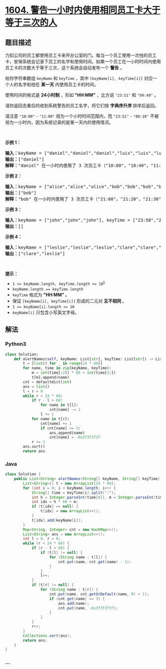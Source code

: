 # [1604. 警告一小时内使用相同员工卡大于等于三次的人](https://leetcode-cn.com/problems/alert-using-same-key-card-three-or-more-times-in-a-one-hour-period)



## 题目描述

<!-- 这里写题目描述 -->

<p>力扣公司的员工都使用员工卡来开办公室的门。每当一个员工使用一次他的员工卡，安保系统会记录下员工的名字和使用时间。如果一个员工在一小时时间内使用员工卡的次数大于等于三次，这个系统会自动发布一个 <strong>警告</strong> 。</p>

<p>给你字符串数组 <code>keyName</code> 和 <code>keyTime</code> ，其中 <code>[keyName[i], keyTime[i]]</code> 对应一个人的名字和他在 <strong>某一天</strong> 内使用员工卡的时间。</p>

<p>使用时间的格式是 <strong>24小时制</strong> ，形如<strong> "HH:MM"</strong> ，比方说 <code>"23:51"</code> 和 <code>"09:49"</code> 。</p>

<p>请你返回去重后的收到系统警告的员工名字，将它们按 <strong>字典序</strong><strong>升序 </strong>排序后返回。</p>

<p>请注意 <code>"10:00"</code> - <code>"11:00"</code> 视为一个小时时间范围内，而 <code>"23:51"</code> - <code>"00:10"</code> 不被视为一小时内，因为系统记录的是某一天内的使用情况。</p>

<p> </p>

<p><strong>示例 1：</strong></p>

<pre>
<strong>输入：</strong>keyName = ["daniel","daniel","daniel","luis","luis","luis","luis"], keyTime = ["10:00","10:40","11:00","09:00","11:00","13:00","15:00"]
<strong>输出：</strong>["daniel"]
<strong>解释：</strong>"daniel" 在一小时内使用了 3 次员工卡（"10:00"，"10:40"，"11:00"）。
</pre>

<p><strong>示例 2：</strong></p>

<pre>
<strong>输入：</strong>keyName = ["alice","alice","alice","bob","bob","bob","bob"], keyTime = ["12:01","12:00","18:00","21:00","21:20","21:30","23:00"]
<strong>输出：</strong>["bob"]
<strong>解释：</strong>"bob" 在一小时内使用了 3 次员工卡（"21:00"，"21:20"，"21:30"）。
</pre>

<p><strong>示例 3：</strong></p>

<pre>
<strong>输入：</strong>keyName = ["john","john","john"], keyTime = ["23:58","23:59","00:01"]
<strong>输出：</strong>[]
</pre>

<p><strong>示例 4：</strong></p>

<pre>
<strong>输入：</strong>keyName = ["leslie","leslie","leslie","clare","clare","clare","clare"], keyTime = ["13:00","13:20","14:00","18:00","18:51","19:30","19:49"]
<strong>输出：</strong>["clare","leslie"]
</pre>

<p> </p>

<p><strong>提示：</strong></p>

<ul>
	<li><code>1 <= keyName.length, keyTime.length <= 10<sup>5</sup></code></li>
	<li><code>keyName.length == keyTime.length</code></li>
	<li><code>keyTime</code> 格式为 <strong>"HH:MM" </strong>。</li>
	<li>保证 <code>[keyName[i], keyTime[i]]</code> 形成的二元对 <strong>互不相同 </strong>。</li>
	<li><code>1 <= keyName[i].length <= 10</code></li>
	<li><code>keyName[i]</code> 只包含小写英文字母。</li>
</ul>


## 解法

<!-- 这里可写通用的实现逻辑 -->

<!-- tabs:start -->

### **Python3**

<!-- 这里可写当前语言的特殊实现逻辑 -->

```python
class Solution:
    def alertNames(self, keyName: List[str], keyTime: List[str]) -> List[str]:
        t = [list() for _ in range(24 * 60)]
        for name, time in zip(keyName, keyTime):
            m = int(time[:2]) * 60 + int(time[3:])
            t[m].append(name)
        cnt = defaultdict(int)
        ans = list()
        l = r = 0
        while r < 24 * 60:
            if r - l > 60:
                for name in t[l]:
                    cnt[name] -= 1
                l += 1
            for name in t[r]:
                cnt[name] += 1
                if cnt[name] >= 3:
                    ans.append(name)
                    cnt[name] = -0x3f3f3f3f
            r += 1
        ans.sort()
        return ans
```

### **Java**

<!-- 这里可写当前语言的特殊实现逻辑 -->

```java
class Solution {
    public List<String> alertNames(String[] keyName, String[] keyTime) {
        List<String>[] t = new ArrayList[24 * 60];
        for (int i = 0; i < keyName.length; i++) {
            String[] time = keyTime[i].split(":");
            int h = Integer.parseInt(time[0]), m = Integer.parseInt(time[1]);
            int idx = h * 60 + m;
            if (t[idx] == null) {
                t[idx] = new ArrayList<>();
            }
            t[idx].add(keyName[i]);
        }
        Map<String, Integer> cnt = new HashMap<>();
        List<String> ans = new ArrayList<>();
        int l = 0, r = 0;
        while (r < 24 * 60) {
            if (r - l > 60) {
                if (t[l] != null) {
                    for (String name : t[l]) {
                        cnt.put(name, cnt.get(name) - 1);
                    }
                }
                l++;
            }
            if (t[r] != null) {
                for (String name : t[r]) {
                    cnt.put(name, cnt.getOrDefault(name, 0) + 1);
                    if (cnt.get(name) == 3) {
                        ans.add(name);
                        cnt.put(name, -0x3f3f3f3f);
                    }
                }
            }
            r++;
        }
        Collections.sort(ans);
        return ans;
    }
}
```

### **...**

```

```

<!-- tabs:end -->
